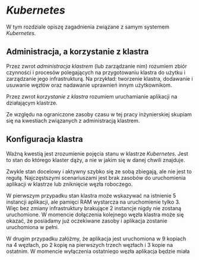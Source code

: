 
# _Kubernetes_

W tym rozdziale opiszę zagadnienia związane z samym systemem _Kubernetes_.

## Administracja, a korzystanie z klastra

Przez zwrot _administracja klastrem_ (lub zarządzanie nim) rozumiem zbiór czynności 
i procesów polegających na przygotowaniu klastra do użytku i zarządzanie jego 
infrastrukturą. Na przykład: tworzenie klastra, dodawanie i usuwanie węzłów oraz
nadawanie uprawnień innym użytkownikom.

Przez zwrot _korzystanie z klastra_ rozumiem uruchamianie aplikacji na
działającym klastrze.

Ze względu na ograniczone zasoby czasu w tej pracy inżynierskiej skupiam się na
kwestiach związanych z administracją klastrem.

## Konfiguracja klastra

Ważną kwestią jest zrozumienie pojęcia stanu w klastrze _Kubernetes_.
Jest to stan do którego klaster dąży, a nie w jakim się w danej chwili znajduje.

Zwykle stan docelowy i aktywny szybko się ze sobą zbiegają, ale nie jest to
regułą. Najczęstszymi scenariuszami jest brak zasobów do uruchomienia aplikacji
w klastrze lub zniknięcie węzła roboczego.

W pierwszym przypadku stan klastra może wskazywać na istnienie 5 instancji
aplikacji, ale pamięci RAM wystarcza na uruchomienie tylko 3. Więc bez zmiany
infrastruktury brakujące 2 instancje nigdy nie zostaną uruchomione. W momencie
dołączenia kolejnego węzła klastra może się okazać, że posiadamy już oczekiwane
zasoby i aplikacja zostanie uruchomiona w pełni.

W drugim przypadku załóżmy, że aplikacja jest uruchomiona w 9 kopiach na 4
węzłach, po 2 kopię na pierwszych trzech węzłach i 3 kopie na ostatnim.
W momencie wyłączenia ostatniego węzła aplikacja będzie miała uruchomione
tylko 6 z 9 docelowych instancji. Zanim moduł kontrolujący klaster zauważy braki
aktywny stan 6 nie będzie się zgadzał z docelowym 9. W ciągu kilku do 
kilkudziesięciu sekund kontroler uruchomi brakujące 3 instancje i uzyskamy 
docelowy stan klastra: po 3 kopie aplikacji na 3 węzłach.

